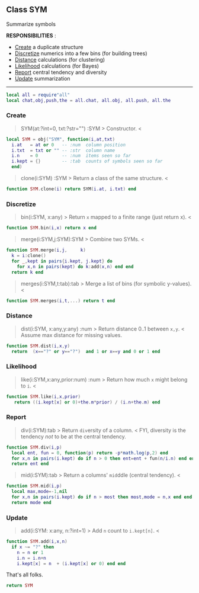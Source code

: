 ## Class SYM
Summarize symbols

**RESPONSIBILITIES** : 
- [Create](#create) a duplicate structure 
- [Discretize](#discretize) numerics into a few bins (for building trees)
- [Distance](#distance) calculations (for clustering)
- [Likelihood](#likelihood) calculations (for Bayes)
- [Report](#report)  central tendency and diversity
- [Update](#update) summarization
------------------------------------------------------------

```lua
local all = require"all"
local chat,obj,push,the = all.chat, all.obj, all.push, all.the

```

### Create

> SYM(at:?int=0, txt:?str="") :SYM  > Constructor. <

```lua
local SYM = obj("SYM", function(i,at,txt)
  i.at   = at or 0   -- :num  column position 
  i.txt  = txt or "" -- :str  column name 
  i.n    = 0         -- :num  items seen so far
  i.kept = {}        -- :tab  counts of symbols seen so far
  end)

```

> clone(i:SYM) :SYM  > Return a class of the same structure. <  

```lua
function SYM.clone(i) return SYM(i.at, i.txt) end

```

### Discretize   
> bin(i:SYM, x:any) > Return `x` mapped to a finite range (just return x). <

```lua
function SYM.bin(i,x) return x end

```

> merge(i:SYM,j:SYM):SYM > Combine two SYMs. <   

```lua
function SYM.merge(i,j,     k)
  k = i:clone()
  for _,kept in pairs{i.kept, j.kept} do
    for x,n in pairs(kept) do k:add(x,n) end end
  return k end

```

> merges(i:SYM,t:tab):tab > Merge a list of bins (for symbolic y-values). <

```lua
function SYM.merges(i,t,...) return t end

```

### Distance
> dist(i:SYM, x:any,y:any) :num > Return distance 0..1 between `x,y`. <
Assume max distance for missing values.

```lua
function SYM.dist(i,x,y)
  return  (x=="?" or y=="?")  and 1 or x==y and 0 or 1 end

```

### Likelihood  
> like(i:SYM,x:any,prior:num) :num > Return how much `x` might belong to `i`. <

```lua
function SYM.like(i,x,prior)
   return ((i.kept[x] or 0)+the.m*prior) / (i.n+the.m) end

```

### Report
 > div(i:SYM):tab  > Return `div`ersity of a column. <
FYI, diversity is the  tendency _not_ to be at the central tendency.

```lua
function SYM.div(i,p)
  local ent, fun = 0, function(p) return -p*math.log(p,2) end
  for x,n in pairs(i.kept) do if n > 0 then ent=ent + fun(n/i.n) end end
  return ent end

```

> mid(i:SYM):tab  > Return a columns' `mid`ddle (central tendency). <

```lua
function SYM.mid(i,p)
  local max,mode=-1,nil
  for x,n in pairs(i.kept) do if n > most then most,mode = n,x end end
  return mode end

```

### Update
> add(i:SYM: x:any, n:?int=1) > Add `n` count to `i.kept[n]`. <

```lua
function SYM.add(i,x,n)
  if x ~= "?" then 
    n = n or 1
    i.n = i.n+n
    i.kept[x] = n  + (i.kept[x] or 0) end end

```

That's all folks.

```lua
return SYM
```

